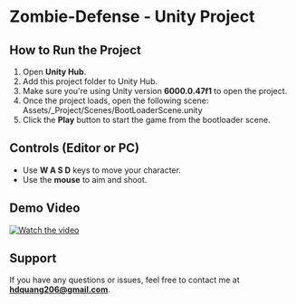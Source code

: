 # Zombie-Defense - Unity Project

## How to Run the Project

1. Open **Unity Hub**.
2. Add this project folder to Unity Hub.
3. Make sure you're using Unity version **6000.0.47f1** to open the project.
4. Once the project loads, open the following scene:
Assets/_Project/Scenes/BootLoaderScene.unity
5. Click the **Play** button to start the game from the bootloader scene.

## Controls (Editor or PC)

- Use **W A S D** keys to move your character.
- Use the **mouse** to aim and shoot.

## Demo Video

[![Watch the video](https://img.youtube.com/vi/AiYN_yJL_hc/0.jpg)](https://www.youtube.com/watch?v=AiYN_yJL_hc)

## Support

If you have any questions or issues, feel free to contact me at **hdquang206@gmail.com**.